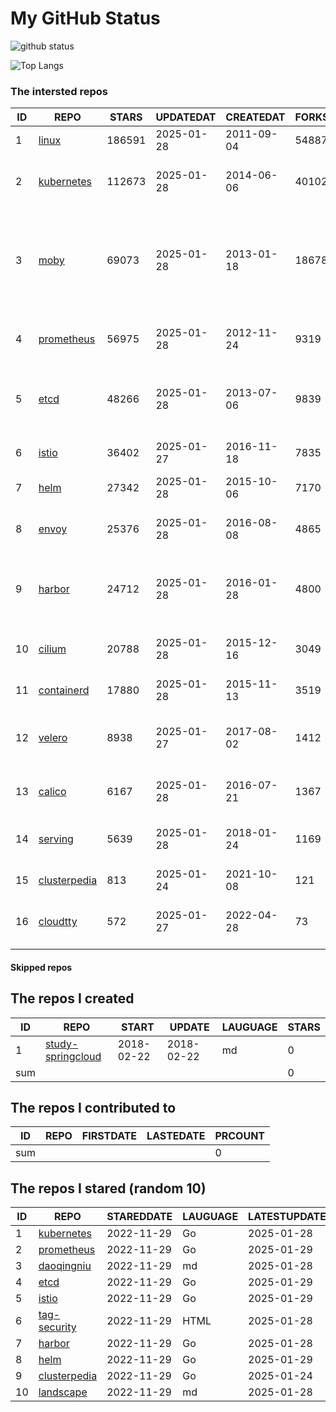 # My GitHub Status

<img src="https://github-readme-stats-1.yihong0618.vercel.app/api?username=daoqingniu&show_icons=true&&&hide_title=true&count_private=true" alt="github status" />

![Top Langs](https://github-readme-stats-1.yihong0618.vercel.app/api/top-langs/?username=daoqingniu&layout=compact)

<!--START_SECTION:github_repos-->
### The intersted repos
| ID |                              REPO                               | STARS  | UPDATEDAT  | CREATEDAT  | FORKSCOUNT |                                                DESCRIPTIONS                                                |
|----|-----------------------------------------------------------------|--------|------------|------------|------------|------------------------------------------------------------------------------------------------------------|
|  1 | [linux](https://github.com/torvalds/linux)                      | 186591 | 2025-01-28 | 2011-09-04 |      54887 | Linux kernel source tree                                                                                   |
|  2 | [kubernetes](https://github.com/kubernetes/kubernetes)          | 112673 | 2025-01-28 | 2014-06-06 |      40102 | Production-Grade Container Scheduling and Management                                                       |
|  3 | [moby](https://github.com/moby/moby)                            |  69073 | 2025-01-28 | 2013-01-18 |      18678 | The Moby Project - a collaborative project for the container ecosystem to assemble container-based systems |
|  4 | [prometheus](https://github.com/prometheus/prometheus)          |  56975 | 2025-01-28 | 2012-11-24 |       9319 | The Prometheus monitoring system and time series database.                                                 |
|  5 | [etcd](https://github.com/etcd-io/etcd)                         |  48266 | 2025-01-28 | 2013-07-06 |       9839 | Distributed reliable key-value store for the most critical data of a distributed system                    |
|  6 | [istio](https://github.com/istio/istio)                         |  36402 | 2025-01-27 | 2016-11-18 |       7835 | Connect, secure, control, and observe services.                                                            |
|  7 | [helm](https://github.com/helm/helm)                            |  27342 | 2025-01-28 | 2015-10-06 |       7170 | The Kubernetes Package Manager                                                                             |
|  8 | [envoy](https://github.com/envoyproxy/envoy)                    |  25376 | 2025-01-28 | 2016-08-08 |       4865 | Cloud-native high-performance edge/middle/service proxy                                                    |
|  9 | [harbor](https://github.com/goharbor/harbor)                    |  24712 | 2025-01-28 | 2016-01-28 |       4800 | An open source trusted cloud native registry project that stores, signs, and scans content.                |
| 10 | [cilium](https://github.com/cilium/cilium)                      |  20788 | 2025-01-28 | 2015-12-16 |       3049 | eBPF-based Networking, Security, and Observability                                                         |
| 11 | [containerd](https://github.com/containerd/containerd)          |  17880 | 2025-01-28 | 2015-11-13 |       3519 | An open and reliable container runtime                                                                     |
| 12 | [velero](https://github.com/vmware-tanzu/velero)                |   8938 | 2025-01-27 | 2017-08-02 |       1412 | Backup and migrate Kubernetes applications and their persistent volumes                                    |
| 13 | [calico](https://github.com/projectcalico/calico)               |   6167 | 2025-01-28 | 2016-07-21 |       1367 | Cloud native networking and network security                                                               |
| 14 | [serving](https://github.com/knative/serving)                   |   5639 | 2025-01-28 | 2018-01-24 |       1169 | Kubernetes-based, scale-to-zero, request-driven compute                                                    |
| 15 | [clusterpedia](https://github.com/clusterpedia-io/clusterpedia) |    813 | 2025-01-24 | 2021-10-08 |        121 | The Encyclopedia of Kubernetes clusters                                                                    |
| 16 | [cloudtty](https://github.com/cloudtty/cloudtty)                |    572 | 2025-01-27 | 2022-04-28 |         73 | A Friendly Kubernetes CloudShell (Web Terminal) !                                                          |



#### Skipped repos
<!--END_SECTION:github_repos-->

<!--START_SECTION:my_github-->
## The repos I created
| ID  |                                 REPO                                 |   START    |   UPDATE   | LAUGUAGE | STARS |
|-----|----------------------------------------------------------------------|------------|------------|----------|-------|
|   1 | [study-springcloud](https://github.com/daoqingniu/study-springcloud) | 2018-02-22 | 2018-02-22 | md       |     0 |
| sum |                                                                      |            |            |          |     0 |

## The repos I contributed to
| ID  | REPO | FIRSTDATE | LASTEDATE | PRCOUNT |
|-----|------|-----------|-----------|---------|
| sum |      |           |           |       0 |

## The repos I stared (random 10)
| ID |                              REPO                               | STAREDDATE | LAUGUAGE | LATESTUPDATE |
|----|-----------------------------------------------------------------|------------|----------|--------------|
|  1 | [kubernetes](https://github.com/kubernetes/kubernetes)          | 2022-11-29 | Go       | 2025-01-28   |
|  2 | [prometheus](https://github.com/prometheus/prometheus)          | 2022-11-29 | Go       | 2025-01-29   |
|  3 | [daoqingniu](https://github.com/daoqingniu/daoqingniu)          | 2022-11-29 | md       | 2025-01-28   |
|  4 | [etcd](https://github.com/etcd-io/etcd)                         | 2022-11-29 | Go       | 2025-01-29   |
|  5 | [istio](https://github.com/istio/istio)                         | 2022-11-29 | Go       | 2025-01-29   |
|  6 | [tag-security](https://github.com/cncf/tag-security)            | 2022-11-29 | HTML     | 2025-01-28   |
|  7 | [harbor](https://github.com/goharbor/harbor)                    | 2022-11-29 | Go       | 2025-01-28   |
|  8 | [helm](https://github.com/helm/helm)                            | 2022-11-29 | Go       | 2025-01-29   |
|  9 | [clusterpedia](https://github.com/clusterpedia-io/clusterpedia) | 2022-11-29 | Go       | 2025-01-24   |
| 10 | [landscape](https://github.com/cncf/landscape)                  | 2022-11-29 | md       | 2025-01-28   |

<!--END_SECTION:my_github-->
